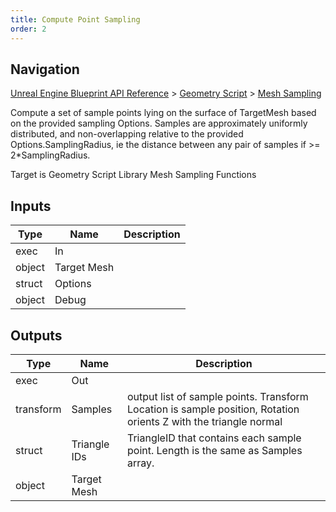```yaml
---
title: Compute Point Sampling
order: 2
---
```

## Navigation

[Unreal Engine Blueprint API Reference](https://dev.epicgames.com/documentation/en-us/unreal-engine/BlueprintAPI) > [Geometry Script](https://dev.epicgames.com/documentation/en-us/unreal-engine/BlueprintAPI/GeometryScript) > [Mesh Sampling](https://dev.epicgames.com/documentation/en-us/unreal-engine/BlueprintAPI/GeometryScript/MeshSampling)

Compute a set of sample points lying on the surface of TargetMesh based on the provided sampling Options.
Samples are approximately uniformly distributed, and non-overlapping relative to the provided Options.SamplingRadius,
ie the distance between any pair of samples if >= 2\*SamplingRadius.

Target is Geometry Script Library Mesh Sampling Functions

## Inputs

| Type | Name | Description |
| --- | --- | --- |
| exec | In |  |
| object | Target Mesh |  |
| struct | Options |  |
| object | Debug |  |

## Outputs

| Type | Name | Description |
| --- | --- | --- |
| exec | Out |  |
| transform | Samples | output list of sample points. Transform Location is sample position, Rotation orients Z with the triangle normal |
| struct | Triangle IDs | TriangleID that contains each sample point. Length is the same as Samples array. |
| object | Target Mesh |  |
